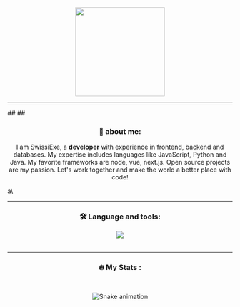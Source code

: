 

<div align="center">
  <img height="200" src="https://www.imgbly.com/ib/daVShSID9v.png"  />
 
</div>

<hr />
##
##
<div align="center">
<h3>📜 about me: </h3>
  <p>I am SwissiExe, a <b>developer</b> with experience in frontend, backend and databases. My expertise includes languages like JavaScript, Python and Java. My favorite frameworks are node, vue, next.js. Open source projects are my passion. Let's work together and make the world a better place with code!</p>
</div>
a\
<hr />
<div align="center">
  <h3>🛠 Language and tools: </h3>
    <img src="https://skillicons.dev/icons?i=js,py,mysql,cs,angular,vue,java,github,nodejs,spring" />
</div>
<br clear="both">
<hr />
<div align="center">
<h3>🔥 My Stats :</h3>

</div>
<div align="center">
<br clear="both">

![Snake animation](https://github.com/SwissiExe/SwissiExe/blob/output/github-contribution-grid-snake.svg)

</div>


